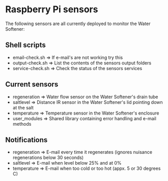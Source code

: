 <h1>Raspberry Pi sensors</h1>

<p>The following sensors are all currently deployed to monitor the Water Softener:</p>

<h2>Shell scripts</h2>
<ul>
  <li>email-check.sh => If e-mail's are not working try this</li>
  <li>output-check.sh => List the contents of the sensors output folders</li>
  <li>service-check.sh => Check the status of the sensors services</li>
</ul>

<h2>Current sensors</h2>
<ul>
  <li>regeneration => Water flow sensor on the Water Softener's drain tube</li>
  <li>saltlevel => Distance IR sensor in the Water Softener's lid pointing down at the salt</li>
  <li>temperature => Temperature sensor in the Water Softener's enclosure</li>
  <li>user_modules => Shared library containing error handling and e-mail methods</li>
</ul>

<h2>Notifications</h2>
<ul>
  <li>regeneration => E-mail every time it regenerates (ignores nuisance regenerations below 30 seconds)</li>
  <li>saltlevel => E-mail when level below 25% and at 0%</li>
  <li>temperature => E-mail when too cold or too hot (appx. 5 or 30 degrees C)</li>
</ul>
